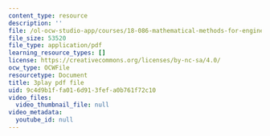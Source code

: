 ```yaml
---
content_type: resource
description: ''
file: /ol-ocw-studio-app/courses/18-086-mathematical-methods-for-engineers-ii-spring-2006/9c4d9b1ffa016d913fefa0b761f72c10_kyx2QgGkEpc.pdf
file_size: 53520
file_type: application/pdf
learning_resource_types: []
license: https://creativecommons.org/licenses/by-nc-sa/4.0/
ocw_type: OCWFile
resourcetype: Document
title: 3play pdf file
uid: 9c4d9b1f-fa01-6d91-3fef-a0b761f72c10
video_files:
  video_thumbnail_file: null
video_metadata:
  youtube_id: null
---
```

